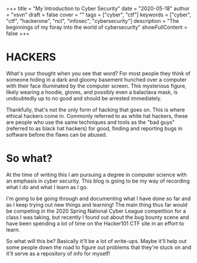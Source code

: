 +++
title = "My Introduction to Cyber Security"
date = "2020-05-18"
author = "vsvn"
draft = false
cover = ""
tags = ["cyber", "ctf"]
keywords = ["cyber", "ctf", "hackerone", "ncl", "infosec", "cybersecurity"]
description = "The beginnings of my foray into the world of cybersecurity"
showFullContent = false
+++

# HACKERS
What's your thought when you see that word? For most people they think of someone hiding in a dark and gloomy basement hunched over a computer with their face illuminated by the computer screen. This mysterious figure, likely wearing a hoodie, gloves, and possibly even a balaclava mask, is undoubtedly up to no good and should be arrested immediately.

Thankfully, that's not the only form of hacking that goes on. This is where 
ethical hackers come in. Commonly referred to as white hat hackers, these are people who use the same techniques and tools as the "bad guys" (referred to as black hat hackers) for good, finding and reporting bugs in software before the flaws can be abused.

# So what?
At the time of writing this I am pursuing a degree in computer science with an emphasis in cyber security. This blog is going to be my way of recording what I do and what I learn as I go.

I'm going to be going through and documenting what I have done so far and as I keep trying out new things and learning! The main thing thus far would be competing in the 2020 Spring National Cyber League competition for a class I was taking, but recently I found out about the bug bounty scene and have been spending a lot of time on the Hacker101 CTF site in an effort to learn.

So what will this be? Basically it'll be a lot of write-ups. Maybe it'll help out some people down the road to figure out problems that they're stuck on and it'll serve as a repository of info for myself!
